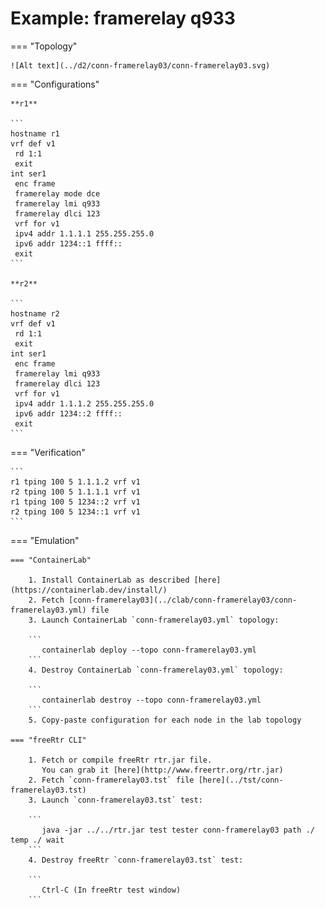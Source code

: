 # Example: framerelay q933

=== "Topology"

    ![Alt text](../d2/conn-framerelay03/conn-framerelay03.svg)

=== "Configurations"

    **r1**

    ```
    hostname r1
    vrf def v1
     rd 1:1
     exit
    int ser1
     enc frame
     framerelay mode dce
     framerelay lmi q933
     framerelay dlci 123
     vrf for v1
     ipv4 addr 1.1.1.1 255.255.255.0
     ipv6 addr 1234::1 ffff::
     exit
    ```

    **r2**

    ```
    hostname r2
    vrf def v1
     rd 1:1
     exit
    int ser1
     enc frame
     framerelay lmi q933
     framerelay dlci 123
     vrf for v1
     ipv4 addr 1.1.1.2 255.255.255.0
     ipv6 addr 1234::2 ffff::
     exit
    ```

=== "Verification"

    ```
    r1 tping 100 5 1.1.1.2 vrf v1
    r2 tping 100 5 1.1.1.1 vrf v1
    r1 tping 100 5 1234::2 vrf v1
    r2 tping 100 5 1234::1 vrf v1
    ```

=== "Emulation"

    === "ContainerLab"

        1. Install ContainerLab as described [here](https://containerlab.dev/install/)  
        2. Fetch [conn-framerelay03](../clab/conn-framerelay03/conn-framerelay03.yml) file  
        3. Launch ContainerLab `conn-framerelay03.yml` topology:  

        ```
           containerlab deploy --topo conn-framerelay03.yml  
        ```
        4. Destroy ContainerLab `conn-framerelay03.yml` topology:  

        ```
           containerlab destroy --topo conn-framerelay03.yml  
        ```
        5. Copy-paste configuration for each node in the lab topology

    === "freeRtr CLI"

        1. Fetch or compile freeRtr rtr.jar file.  
           You can grab it [here](http://www.freertr.org/rtr.jar)  
        2. Fetch `conn-framerelay03.tst` file [here](../tst/conn-framerelay03.tst)  
        3. Launch `conn-framerelay03.tst` test:  

        ```
           java -jar ../../rtr.jar test tester conn-framerelay03 path ./ temp ./ wait
        ```
        4. Destroy freeRtr `conn-framerelay03.tst` test:  

        ```
           Ctrl-C (In freeRtr test window)
        ```

